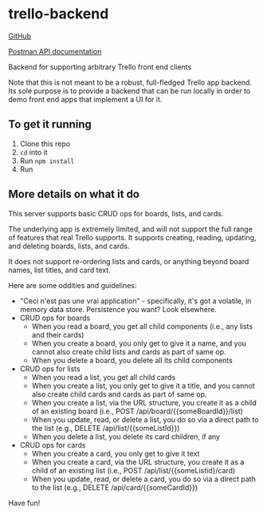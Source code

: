 # trello-backend

[GitHub](https://github.com/Thinkful-Ed/trello-backend)

[Postman API documentation](https://documenter.getpostman.com/view/2364768/trello-server/RVu8gSRz)

Backend for supporting arbitrary Trello front end clients

Note that this is not meant to be a robust, full-fledged Trello app backend. Its sole purpose is to provide a backend that can be run locally in order to demo front end apps that implement a UI for it.

## To get it running

1. Clone this repo
2. `cd` into it
3. Run `npm install`
4. Run 

## More details on what it do

This server supports basic CRUD ops for boards, lists, and cards.

The underlying app is extremely limited, and will not support the full range of features that real Trello supports. It supports creating, reading, updating, and deleting boards, lists, and cards.

It does not support re-ordering lists and cards, or anything beyond board names, list titles, and card text.

Here are some oddities and guidelines:

+ "Ceci n'est pas une vrai application" - specifically, it's got a volatile, in memory data store. Persistence you want? Look elsewhere.
+ CRUD ops for boards
    - When you read a board, you get all child components (i.e., any lists and their cards)
    - When you create a board, you only get to give it a name, and you cannot also create child lists and cards as part of same op.
    - When you delete a board, you delete all its child components
+ CRUD ops for lists
    - When you read a list, you get all child cards
    - When you create a list, you only get to give it a title, and you cannot also create child cards and cards as part of same op.
    - When you create a list, via the URL structure, you create it as a child of an existing board (i.e., POST /api/board/{{someBoardId}}/list)
    - When you update, read, or delete a list, you do so via a direct path to the list (e.g., DELETE /api/list/{{someListId}})
    - When you delete a list, you delete its card children, if any
+ CRUD ops for cards
    - When you create a card, you only get to give it text
    - When you create a card, via the URL structure, you create it as a child of an existing list (i.e., POST /api/list/{{someListid}/card)
    - When you update, read, or delete a card, you do so via a direct path to the list (e.g., DELETE /api/card/{{someCardId}})


Have fun!